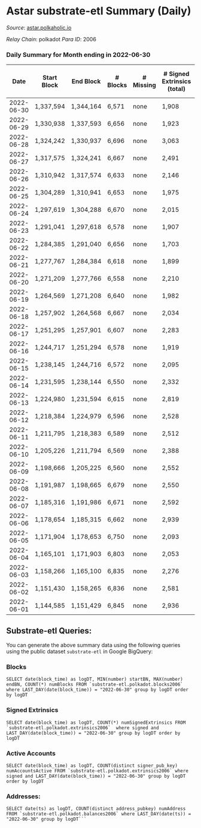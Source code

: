 # Astar substrate-etl Summary (Daily)

_Source_: [astar.polkaholic.io](https://astar.polkaholic.io)

*Relay Chain*: polkadot
*Para ID*: 2006



### Daily Summary for Month ending in 2022-06-30


| Date | Start Block | End Block | # Blocks | # Missing | # Signed Extrinsics (total) | # Active Accounts | # Addresses with Balances | # Events | # Transfers | # XCM Transfers In | # XCM Transfers Out |
| ---- | ----------- | --------- | -------- | --------- | --------------------------- | ----------------- | ------------------------- | -------- | ----------- | ------------------ | ------------------- |
| 2022-06-30 | 1,337,594 | 1,344,164 | 6,571 | none  | 1,908 | 1,147 | 374,451 | 1,095,646 | 10,025 ($1,835,221) | 16 ($17,737.21) | 21 ($244,263) |
| 2022-06-29 | 1,330,938 | 1,337,593 | 6,656 | none  | 1,923 | 1,078 | 374,179 | 1,216,356 | 10,344 ($2,451,600) | 16 ($9,864.33) | 24 ($133,367) |
| 2022-06-28 | 1,324,242 | 1,330,937 | 6,696 | none  | 3,063 | 1,641 | 373,647 | 1,497,062 | 23,492 ($17,533,161) | 81 ($93,649.37) | 10 ($94.23) |
| 2022-06-27 | 1,317,575 | 1,324,241 | 6,667 | none  | 2,491 | 1,451 |  | 1,020,770 | 17,068 ($5,347,364) | 55 ($610,620) |   |
| 2022-06-26 | 1,310,942 | 1,317,574 | 6,633 | none  | 2,146 | 1,217 |  | 1,179,116 | 11,168 ($2,800,870) | 18 ($42,702.93) |   |
| 2022-06-25 | 1,304,289 | 1,310,941 | 6,653 | none  | 1,975 | 1,089 |  | 839,938 | 10,273 ($848,238) | 11 ($10,995.23) |   |
| 2022-06-24 | 1,297,619 | 1,304,288 | 6,670 | none  | 2,015 | 1,118 |  | 1,281,042 | 10,417 ($1,489,223) | 5 ($1,282.64) |   |
| 2022-06-23 | 1,291,041 | 1,297,618 | 6,578 | none  | 1,907 | 1,064 | 359,794 | 1,357,847 | 9,351 ($532,383) | 6 ($2,737.08) |   |
| 2022-06-22 | 1,284,385 | 1,291,040 | 6,656 | none  | 1,703 | 990 |  | 1,484,726 | 9,292 ($4,278,686) | 8 ($14,483.21) |   |
| 2022-06-21 | 1,277,767 | 1,284,384 | 6,618 | none  | 1,899 | 1,124 |  | 1,513,879 | 9,548 ($1,906,745) | 10 ($44,256.39) |   |
| 2022-06-20 | 1,271,209 | 1,277,766 | 6,558 | none  | 2,210 | 1,239 | 357,473 | 1,570,728 | 10,185 ($1,056,282) | 7 ($3,545.15) |   |
| 2022-06-19 | 1,264,569 | 1,271,208 | 6,640 | none  | 1,982 | 990 |  | 1,378,394 | 9,811 ($963,827) | 21 ($17,223.14) |   |
| 2022-06-18 | 1,257,902 | 1,264,568 | 6,667 | none  | 2,034 | 1,011 | 356,377 | 1,090,958 | 10,134 ($2,276,971) | 15 ($5,539.51) |   |
| 2022-06-17 | 1,251,295 | 1,257,901 | 6,607 | none  | 2,283 | 1,128 |  | 1,338,640 | 11,062 ($3,849,994) | 13 ($9,587.01) |   |
| 2022-06-16 | 1,244,717 | 1,251,294 | 6,578 | none  | 1,919 | 1,069 |  | 1,426,764 | 10,872 ($2,017,380) | 13 ($7,822.96) |   |
| 2022-06-15 | 1,238,145 | 1,244,716 | 6,572 | none  | 2,095 | 1,137 | 354,783 | 1,642,370 | 10,506 ($2,548,331) | 21 ($4,237.96) |   |
| 2022-06-14 | 1,231,595 | 1,238,144 | 6,550 | none  | 2,332 | 1,242 |  | 1,550,248 | 11,081 ($4,009,942) | 25 ($25,624.49) |   |
| 2022-06-13 | 1,224,980 | 1,231,594 | 6,615 | none  | 2,819 | 1,467 | 354,336 | 1,623,675 | 13,223 ($7,576,389) | 43 ($118,828) |   |
| 2022-06-12 | 1,218,384 | 1,224,979 | 6,596 | none  | 2,528 | 1,219 | 354,020 | 1,580,875 | 11,369 ($4,659,480) | 51 ($443,150) |   |
| 2022-06-11 | 1,211,795 | 1,218,383 | 6,589 | none  | 2,512 | 1,134 | 353,598 | 1,858,773 | 11,054 ($2,041,388) | 78 ($618,866) |   |
| 2022-06-10 | 1,205,226 | 1,211,794 | 6,569 | none  | 2,388 | 1,204 |  | 2,578,268 | 12,049 ($4,848,774) | 120 ($2,035,148) |   |
| 2022-06-09 | 1,198,666 | 1,205,225 | 6,560 | none  | 2,552 | 1,321 | 352,504 | 2,318,107 | 11,652 ($3,748,861) | 122 ($993,749) |   |
| 2022-06-08 | 1,191,987 | 1,198,665 | 6,679 | none  | 2,550 | 1,295 |  | 2,145,230 | 11,705 ($2,872,861) | 57 ($105,046) |   |
| 2022-06-07 | 1,185,316 | 1,191,986 | 6,671 | none  | 2,592 | 1,329 |  | 2,072,206 | 11,708 ($2,367,673) | 58 ($77,100.17) |   |
| 2022-06-06 | 1,178,654 | 1,185,315 | 6,662 | none  | 2,939 | 1,522 |  | 2,049,786 | 11,395 ($6,111,902) | 63 ($631,496) |   |
| 2022-06-05 | 1,171,904 | 1,178,653 | 6,750 | none  | 2,093 | 1,129 |  | 1,711,502 | 9,716 ($725,684) | 34 ($54,222.02) |   |
| 2022-06-04 | 1,165,101 | 1,171,903 | 6,803 | none  | 2,053 | 1,173 |  | 1,835,251 | 10,288 ($1,104,192) | 78 ($303,344) |   |
| 2022-06-03 | 1,158,266 | 1,165,100 | 6,835 | none  | 2,276 | 1,256 |  | 1,574,770 | 9,847 ($1,460,035) | 38 ($62,125.07) |   |
| 2022-06-02 | 1,151,430 | 1,158,265 | 6,836 | none  | 2,581 | 1,350 | 349,440 | 2,010,274 | 12,210 ($2,064,603) | 51 ($114,579) |   |
| 2022-06-01 | 1,144,585 | 1,151,429 | 6,845 | none  | 2,936 | 1,495 |  | 2,403,395 | 13,746 ($4,832,334) | 130 ($391,335) |   |

## Substrate-etl Queries:
You can generate the above summary data using the following queries using the public dataset `substrate-etl` in Google BigQuery:


### Blocks
```
SELECT date(block_time) as logDT, MIN(number) startBN, MAX(number) endBN, COUNT(*) numBlocks FROM `substrate-etl.polkadot.blocks2006`  where LAST_DAY(date(block_time)) = "2022-06-30" group by logDT order by logDT
```


### Signed Extrinsics
```
SELECT date(block_time) as logDT, COUNT(*) numSignedExtrinsics FROM `substrate-etl.polkadot.extrinsics2006`  where signed and LAST_DAY(date(block_time)) = "2022-06-30" group by logDT order by logDT
```


### Active Accounts
```
SELECT date(block_time) as logDT, COUNT(distinct signer_pub_key) numAccountsActive FROM `substrate-etl.polkadot.extrinsics2006` where signed and LAST_DAY(date(block_time)) = "2022-06-30" group by logDT order by logDT
```


### Addresses:
```
SELECT date(ts) as logDT, COUNT(distinct address_pubkey) numAddress FROM `substrate-etl.polkadot.balances2006` where LAST_DAY(date(ts)) = "2022-06-30" group by logDT```

